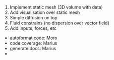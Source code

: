 1. Implement static mesh (3D volume with data)
2. Add visualisation over static mesh
3. Simple diffusion on top
4. Fluid constrains (no dispersion over vector field)
5. Add inputs, forces, etc


- autoformat code: Moro
- code coverage: Marius
- generate docs: Marius
- 